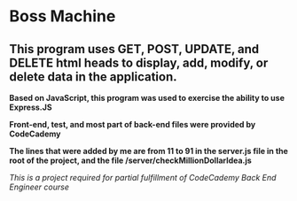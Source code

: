 # Boss Machine

## This program uses GET, POST, UPDATE, and DELETE html heads to display, add, modify, or delete data in the application.

**Based on JavaScript, this program was used to exercise the ability to use Express.JS**

**Front-end, test, and most part of back-end files were provided by CodeCademy**

**The lines that were added by me are from 11 to 91 in the server.js file in the root of the project, and the file /server/checkMillionDollarIdea.js**

*This is a project required for partial fulfillment of CodeCademy Back End Engineer course*
